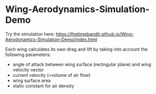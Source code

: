 # Wing-Aerodynamics-Simulation-Demo

Try the simulation here: https://thetimebandit.github.io/Wing-Aerodynamics-Simulation-Demo/index.html


Each wing calculates its own drag and lift by taking into account the following parameters:
- angle of attack between wing surface (rectngular plane) and wing velocity vector
- current velocity (=volume of air flow)
- wing surface area
- static constant for air density
